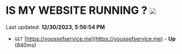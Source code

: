 # IS MY WEBSITE RUNNING ? [![](https://img.shields.io/static/v1?label=Sponsor&message=%E2%9D%A4&logo=GitHub&color=%23fe8e86)](https://github.com/sponsors/<username>)

Last updated: **12/30/2023, 5:56:54 PM**

- `GET` [https://youssefservice.me](https://youssefservice.me) - **Up** (840ms)
